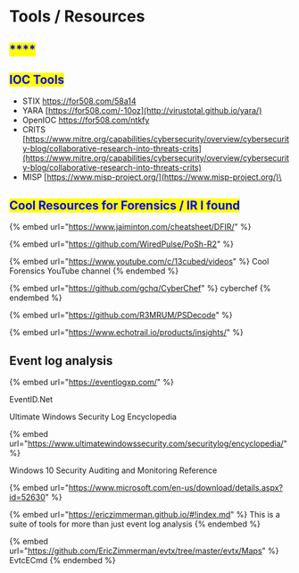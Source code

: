 # Tools / Resources

## <mark style="color:blue;">****</mark>

## <mark style="color:blue;">**IOC Tools**</mark>

* STIX https://for508.com/58a14
* YARA [https://for508.com/-10oz](http://virustotal.github.io/yara/)
* OpenIOC https://for508.com/ntkfy
* CRITS [https://www.mitre.org/capabilities/cybersecurity/overview/cybersecurity-blog/collaborative-research-into-threats-crits](https://www.mitre.org/capabilities/cybersecurity/overview/cybersecurity-blog/collaborative-research-into-threats-crits)
* MISP [https://www.misp-project.org/](https://www.misp-project.org/)\


## <mark style="color:blue;">Cool Resources for Forensics / IR I found</mark>

{% embed url="https://www.jaiminton.com/cheatsheet/DFIR/" %}

{% embed url="https://github.com/WiredPulse/PoSh-R2" %}

{% embed url="https://www.youtube.com/c/13cubed/videos" %}
Cool Forensics YouTube channel
{% endembed %}

{% embed url="https://github.com/gchq/CyberChef" %}
cyberchef
{% endembed %}

{% embed url="https://github.com/R3MRUM/PSDecode" %}

{% embed url="https://www.echotrail.io/products/insights/" %}

## Event log analysis

{% embed url="https://eventlogxp.com/" %}

EventID.Net



Ultimate Windows Security Log Encyclopedia

{% embed url="https://www.ultimatewindowssecurity.com/securitylog/encyclopedia/" %}

Windows 10 Security Auditing and Monitoring Reference

{% embed url="https://www.microsoft.com/en-us/download/details.aspx?id=52630" %}

{% embed url="https://ericzimmerman.github.io/#!index.md" %}
This is a suite of tools for more than just event log analysis
{% endembed %}

{% embed url="https://github.com/EricZimmerman/evtx/tree/master/evtx/Maps" %}
EvtcECmd
{% endembed %}
